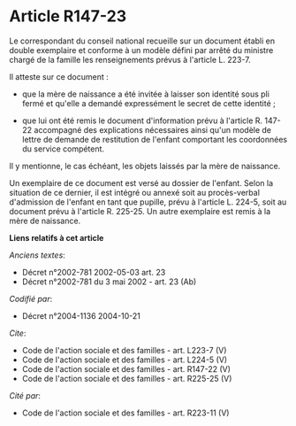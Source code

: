 # Article R147-23

Le correspondant du conseil national recueille sur un document établi en double exemplaire et conforme à un modèle défini par
arrêté du ministre chargé de la famille les renseignements prévus à l'article L. 223-7. 

Il atteste sur ce document :

- que la mère de naissance a été invitée à laisser son identité sous pli fermé et qu'elle a demandé expressément le secret de
cette identité ;

- que lui ont été remis le document d'information prévu à l'article R. 147-22 accompagné des explications nécessaires ainsi
qu'un modèle de lettre de demande de restitution de l'enfant comportant les coordonnées du service compétent. 

Il y mentionne, le cas échéant, les objets laissés par la mère de naissance. 

Un exemplaire de ce document est versé au dossier de l'enfant. Selon la situation de ce dernier, il est intégré ou annexé
soit au procès-verbal d'admission de l'enfant en tant que pupille, prévu à l'article L. 224-5, soit au document prévu à
l'article R. 225-25. Un autre exemplaire est remis à la mère de naissance.

**Liens relatifs à cet article**

_Anciens textes_:

  - Décret n°2002-781 2002-05-03 art. 23
  - Décret n°2002-781 du 3 mai 2002 - art. 23 (Ab)

_Codifié par_:

  - Décret n°2004-1136 2004-10-21

_Cite_:

  - Code de l'action sociale et des familles - art. L223-7 (V)
  - Code de l'action sociale et des familles - art. L224-5 (V)
  - Code de l'action sociale et des familles - art. R147-22 (V)
  - Code de l'action sociale et des familles - art. R225-25 (V)

_Cité par_:

  - Code de l'action sociale et des familles - art. R223-11 (V)
